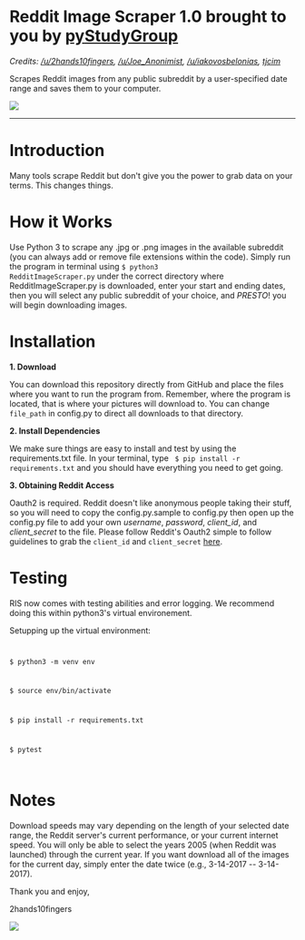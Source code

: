 # Reddit Image Scraper 1.0 brought to you by <a href="http://www.pystudygroup.com/">pyStudyGroup</a>
<i>Credits: <a href="https://github.com/2hands10fingers">/u/2hands10fingers</a>, <a href="https://github.com/Anonimista">/u/Joe_Anonimist</a>, <a href="https://github.com/Belonias">/u/iakovosbelonias</a>, <a href="https://github.com/tjcim">tjcim</a></i>

Scrapes Reddit images from any public subreddit by a user-specified date range and saves them to your computer.

<img src="https://i.imgur.com/e2mgH7D.png"></img>
____

# Introduction

Many tools scrape Reddit but don't give you the power to grab data on your terms. This changes things.

# How it Works

Use Python 3 to scrape any .jpg or .png images in the available subreddit (you can always add or remove file extensions within the code). Simply run the program in terminal using <code>$ python3 RedditImageScraper.py</code> under the correct directory where RedditImageScraper.py is downloaded, enter your start and ending dates, then you will select any public subreddit of your choice, and *PRESTO*! you will begin downloading images.

# Installation

<strong>1. Download</strong>

You can download this repository directly from GitHub and place the files where you want to run the program from. Remember, where the program is located, that is where your pictures will download to. You can change `file_path` in config.py to direct all downloads to that directory.

<strong>2. Install Dependencies</strong>

We make sure things are easy to install and test by using the requirements.txt file. In your terminal, type <code> $ pip install -r requirements.txt</code> and you should have everything you need to get going. 

<strong>3. Obtaining Reddit Access</strong>

Oauth2 is required. Reddit doesn't like anonymous people taking their stuff, so you will need to copy the config.py.sample to config.py then open up the config.py file to add your own <i>username</i>, <i>password</i>, <i>client_id</i>, and <i>client_secret</i> to the file. Please follow Reddit's Oauth2 simple to follow guidelines to grab the <code>client_id</code> and <code>client_secret</code> <a href="https://github.com/reddit/reddit/wiki/OAuth2">here</a>.


# Testing

RIS now comes with testing abilities and error logging. We recommend doing this within python3's virtual environement.

Setupping up the virtual environment:
<code>

$ python3 -m venv env

$ source env/bin/activate

$ pip install -r requirements.txt

$ pytest

</code>

# Notes

Download speeds may vary depending on the length of your selected date range, the Reddit server's current performance, or your current internet speed. You will only be able to select the years 2005 (when Reddit was launched) through the current year. If you want download all of the images for the current day, simply enter the date twice (e.g., 3-14-2017 -- 3-14-2017).

Thank you and enjoy,

2hands10fingers

<img src="https://upload.wikimedia.org/wikipedia/en/thumb/8/82/Reddit_logo_and_wordmark.svg/1280px-Reddit_logo_and_wordmark.svg.png"></img>
